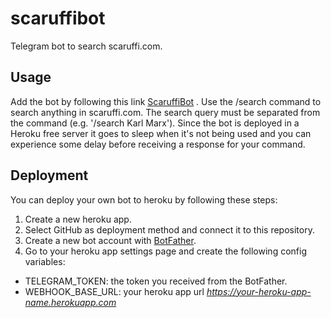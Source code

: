 # scaruffibot
Telegram bot to search scaruffi.com.
## Usage
Add the bot by following this link [ScaruffiBot](http://telegram.me/scaruffibot) .
Use the /search command to search anything in scaruffi.com. The search query must be separated from the command (e.g. '/search Karl Marx'). Since the bot is deployed in a Heroku free server it goes to sleep when it's not being used and you can experience some delay before receiving a response for your command.
## Deployment
You can deploy your own bot to heroku by following these steps:

1. Create a new heroku app.
2. Select GitHub as deployment method and connect it to this repository.
3. Create a new bot account with [BotFather](https://telegram.me/BotFather).
4. Go to your heroku app settings page and create the following config variables:
  - TELEGRAM_TOKEN: the token you received from the BotFather.
  - WEBHOOK_BASE_URL: your heroku app url *https://your-heroku-app-name.herokuapp.com*
